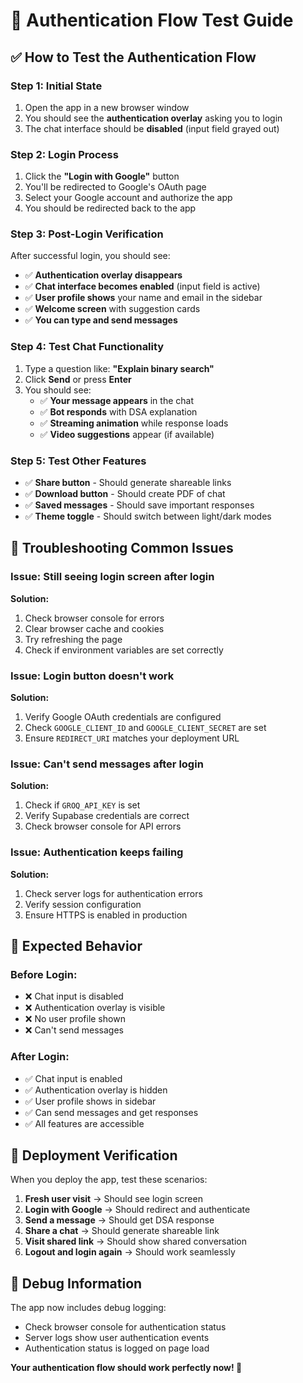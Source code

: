 # 🔐 Authentication Flow Test Guide

## ✅ **How to Test the Authentication Flow**

### **Step 1: Initial State**
1. Open the app in a new browser window
2. You should see the **authentication overlay** asking you to login
3. The chat interface should be **disabled** (input field grayed out)

### **Step 2: Login Process**
1. Click the **"Login with Google"** button
2. You'll be redirected to Google's OAuth page
3. Select your Google account and authorize the app
4. You should be redirected back to the app

### **Step 3: Post-Login Verification**
After successful login, you should see:
- ✅ **Authentication overlay disappears**
- ✅ **Chat interface becomes enabled** (input field is active)
- ✅ **User profile shows** your name and email in the sidebar
- ✅ **Welcome screen** with suggestion cards
- ✅ **You can type and send messages**

### **Step 4: Test Chat Functionality**
1. Type a question like: **"Explain binary search"**
2. Click **Send** or press **Enter**
3. You should see:
   - ✅ **Your message appears** in the chat
   - ✅ **Bot responds** with DSA explanation
   - ✅ **Streaming animation** while response loads
   - ✅ **Video suggestions** appear (if available)

### **Step 5: Test Other Features**
- ✅ **Share button** - Should generate shareable links
- ✅ **Download button** - Should create PDF of chat
- ✅ **Saved messages** - Should save important responses
- ✅ **Theme toggle** - Should switch between light/dark modes

## 🔧 **Troubleshooting Common Issues**

### **Issue: Still seeing login screen after login**
**Solution:**
1. Check browser console for errors
2. Clear browser cache and cookies
3. Try refreshing the page
4. Check if environment variables are set correctly

### **Issue: Login button doesn't work**
**Solution:**
1. Verify Google OAuth credentials are configured
2. Check `GOOGLE_CLIENT_ID` and `GOOGLE_CLIENT_SECRET` are set
3. Ensure `REDIRECT_URI` matches your deployment URL

### **Issue: Can't send messages after login**
**Solution:**
1. Check if `GROQ_API_KEY` is set
2. Verify Supabase credentials are correct
3. Check browser console for API errors

### **Issue: Authentication keeps failing**
**Solution:**
1. Check server logs for authentication errors
2. Verify session configuration
3. Ensure HTTPS is enabled in production

## 🎯 **Expected Behavior**

### **Before Login:**
- ❌ Chat input is disabled
- ❌ Authentication overlay is visible
- ❌ No user profile shown
- ❌ Can't send messages

### **After Login:**
- ✅ Chat input is enabled
- ✅ Authentication overlay is hidden
- ✅ User profile shows in sidebar
- ✅ Can send messages and get responses
- ✅ All features are accessible

## 🚀 **Deployment Verification**

When you deploy the app, test these scenarios:

1. **Fresh user visit** → Should see login screen
2. **Login with Google** → Should redirect and authenticate
3. **Send a message** → Should get DSA response
4. **Share a chat** → Should generate shareable link
5. **Visit shared link** → Should show shared conversation
6. **Logout and login again** → Should work seamlessly

## 📝 **Debug Information**

The app now includes debug logging:
- Check browser console for authentication status
- Server logs show user authentication events
- Authentication status is logged on page load

**Your authentication flow should work perfectly now! 🎉**

